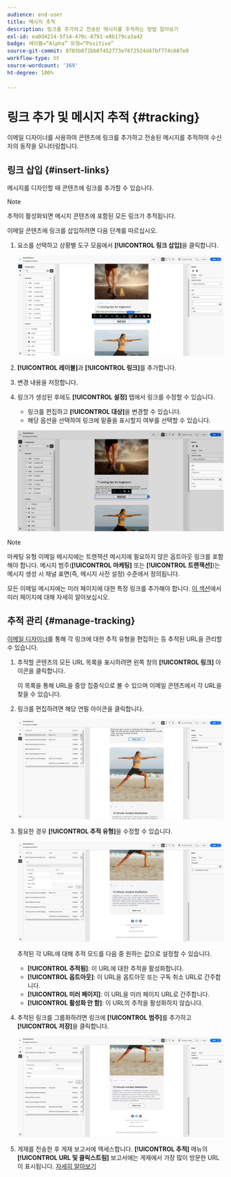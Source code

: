 ```yaml
---
audience: end-user
title: 메시지 추적
description: 링크를 추가하고 전송된 메시지를 추적하는 방법 알아보기
exl-id: ea0d4214-5f14-470c-8791-e8b179ca3a42
badge: 레이블=“Alpha” 유형=“Positive”
source-git-commit: 0703b872bb8f452773e76f2524d47bf774c687e0
workflow-type: ht
source-wordcount: '369'
ht-degree: 100%

---
```


# 링크 추가 및 메시지 추적 {#tracking}

이메일 디자이너를 사용하여 콘텐츠에 링크를 추가하고 전송된 메시지를 추적하여 수신자의 동작을 모니터링합니다.

## 링크 삽입 {#insert-links}

메시지를 디자인할 때 콘텐츠에 링크를 추가할 수 있습니다.

>[!NOTE]
>
>추적이 활성화되면 메시지 콘텐츠에 포함된 모든 링크가 추적됩니다.

이메일 콘텐츠에 링크를 삽입하려면 다음 단계를 따르십시오.

1. 요소를 선택하고 상황별 도구 모음에서 **[!UICONTROL 링크 삽입]**&#x200B;을 클릭합니다.

   ![](assets/message-tracking-insert-link.png)

1. **[!UICONTROL 레이블]**&#x200B;과 **[!UICONTROL 링크]**&#x200B;를 추가합니다.

1. 변경 내용을 저장합니다.

1. 링크가 생성된 후에도 **[!UICONTROL 설정]** 탭에서 링크를 수정할 수 있습니다.

   * 링크를 편집하고 **[!UICONTROL 대상]**&#x200B;을 변경할 수 있습니다.
   * 해당 옵션을 선택하여 링크에 밑줄을 표시할지 여부를 선택할 수 있습니다.

   ![](assets/message-tracking-link-settings.png)

>[!NOTE]
>
>마케팅 유형 이메일 메시지에는 트랜잭션 메시지에 필요하지 않은 옵트아웃 링크를 포함해야 합니다. 메시지 범주(**[!UICONTROL 마케팅]** 또는 **[!UICONTROL 트랜잭션]**)는 메시지 생성 시 채널 표면(즉, 메시지 사전 설정) 수준에서 정의됩니다.

모든 이메일 메시지에는 미러 페이지에 대한 특정 링크를 추가해야 합니다. [이 섹션](mirror-page.md)에서 미러 페이지에 대해 자세히 알아보십시오.

## 추적 관리 {#manage-tracking}

[이메일 디자이너](create-email-content.md)를 통해 각 링크에 대한 추적 유형을 편집하는 등 추적된 URL을 관리할 수 있습니다.

1. 추적할 콘텐츠의 모든 URL 목록을 표시하려면 왼쪽 창의 **[!UICONTROL 링크]** 아이콘을 클릭합니다.

   이 목록을 통해 URL을 중앙 집중식으로 볼 수 있으며 이메일 콘텐츠에서 각 URL을 찾을 수 있습니다.

1. 링크를 편집하려면 해당 연필 아이콘을 클릭합니다.

   ![](assets/message-tracking-edit-links.png)

1. 필요한 경우 **[!UICONTROL 추적 유형]**&#x200B;을 수정할 수 있습니다.

   ![](assets/message-tracking-edit-a-link.png)

   추적된 각 URL에 대해 추적 모드를 다음 중 원하는 값으로 설정할 수 있습니다.

   * **[!UICONTROL 추적됨]**: 이 URL에 대한 추적을 활성화합니다.
   * **[!UICONTROL 옵트아웃]**: 이 URL을 옵트아웃 또는 구독 취소 URL로 간주합니다.
   * **[!UICONTROL 미러 페이지]**: 이 URL을 미러 페이지 URL로 간주합니다.
   * **[!UICONTROL 활성화 안 함]**: 이 URL의 추적을 활성화하지 않습니다. <!--This information is saved: if the URL appears again in a future message, its tracking is automatically deactivated.-->

1. 추적된 링크를 그룹화하려면 링크에 **[!UICONTROL 범주]**&#x200B;를 추가하고 **[!UICONTROL 저장]**&#x200B;을 클릭합니다.

   ![](assets/message-tracking-edit-a-link_2.png)

1. 게재를 전송한 후 게재 보고서에 액세스합니다. **[!UICONTROL 추적]** 메뉴의 **[!UICONTROL URL 및 클릭스트림]** 보고서에는 게재에서 가장 많이 방문한 URL이 표시됩니다. [자세히 알아보기](../reporting/gs-reports.md)
